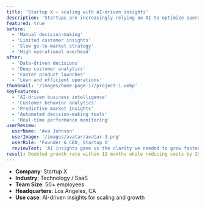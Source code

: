 ```yaml
---
title: 'Startup X – scaling with AI-driven insights'
description: 'Startups are increasingly relying on AI to optimize operations, understand customer behavior, and scale efficiently with limited resources.'
featured: true
before:
  - 'Manual decision-making'
  - 'Limited customer insights'
  - 'Slow go-to-market strategy'
  - 'High operational overhead'
after:
  - 'Data-driven decisions'
  - 'Deep customer analytics'
  - 'Faster product launches'
  - 'Lean and efficient operations'
thumbnail: '/images/home-page-17/project-1.webp'
keyFeatures:
  - 'AI-driven business intelligence'
  - 'Customer behavior analytics'
  - 'Predictive market insights'
  - 'Automated decision-making tools'
  - 'Real-time performance monitoring'
userReview:
  userName: 'Ava Johnson'
  userImage: '/images/avatar/avatar-3.png'
  userRole: 'Founder & CEO, Startup X'
  reviewText: 'AI insights gave us the clarity we needed to grow faster and smarter. We’ve been able to launch new products twice as quickly while keeping costs low.'
result: Doubled growth rate within 12 months while reducing costs by 20%
---
```


- **Company**: Startup X
- **Industry**: Technology / SaaS
- **Team Size**: 50+ employees
- **Headquarters**: Los Angeles, CA
- **Use case**: AI-driven insights for scaling and growth
